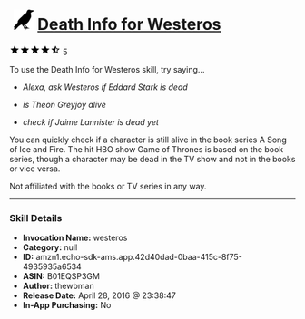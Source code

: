 # &nbsp;<img src="skill_icon" alt="Death Info for Westeros icon" width="36"> [Death Info for Westeros](http://alexa.amazon.com/#skills/amzn1.echo-sdk-ams.app.42d40dad-0baa-415c-8f75-4935935a6534)
![4.1 stars](../../images/ic_star_black_18dp_1x.png)![4.1 stars](../../images/ic_star_black_18dp_1x.png)![4.1 stars](../../images/ic_star_black_18dp_1x.png)![4.1 stars](../../images/ic_star_black_18dp_1x.png)![4.1 stars](../../images/ic_star_half_black_18dp_1x.png) 5

To use the Death Info for Westeros skill, try saying...

* *Alexa, ask Westeros if Eddard Stark is dead*

* *is Theon Greyjoy alive*

* *check if Jaime Lannister is dead yet*

You can quickly check if a character is still alive in the book series A Song of Ice and Fire.  The hit HBO show Game of Thrones is based on the book series, though a character may be dead in the TV show and not in the books or vice versa.  

Not affiliated with the books or TV series in any way.

***

### Skill Details

* **Invocation Name:** westeros
* **Category:** null
* **ID:** amzn1.echo-sdk-ams.app.42d40dad-0baa-415c-8f75-4935935a6534
* **ASIN:** B01EQSP3GM
* **Author:** thewbman
* **Release Date:** April 28, 2016 @ 23:38:47
* **In-App Purchasing:** No
